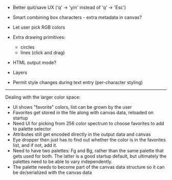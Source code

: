 
- Better quit/save UX ('q' -> 'y/n' instead of 'q' -> 'Esc')

- Smart combining box characters - extra metadata in canvas?

- Let user pick RGB colors

- Extra drawing primitives:
  - circles
  - lines (click and drag)

- HTML output mode?

- Layers

- Permit style changes during text entry (per-character styling)

-----------------------------------------------------------------
Dealing with the larger color space:

- UI shows "favorite" colors, list can be grown by the user
- Favorites get stored in the file along with canvas data, reloaded on
  startup
- Need UI for picking from 256 color spectrum to choose favorites to add
  to palette selector
- Attributes still get encoded directly in the output data and canvas
- Eye dropper then just has to find out whether the color is in the
  favorites list, and if not, add it.
- Need to have two palettes: Fg and Bg, rather than the same palette
  that gets used for both. The latter is a good startup default, but
  ultimately the palettes need to be able to vary independently.
- The palette needs to become part of the canvas data structure so it
  can be de/serialized with the canvas data
